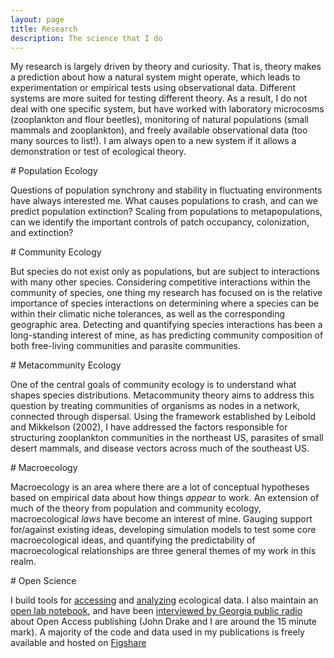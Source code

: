 ```yaml
---
layout: page
title: Research
description: The science that I do
---
```


My research is largely driven by theory and curiosity. That is, theory makes a prediction about how a natural system might operate, which leads to experimentation or empirical tests using observational data. Different systems are more suited for testing different theory. As a result, I do not deal with one specific system, but have worked with laboratory microcosms (zooplankton and flour beetles), monitoring of natural populations (small mammals and zooplankton), and freely available observational data (too many sources to list!). I am always open to a new system if it allows a demonstration or test of ecological theory. 


<div class="pure-u-1 copy" markdown="1">
# Population Ecology

Questions of population synchrony and stability in fluctuating environments have always interested me. What causes populations to crash, and can we predict population extinction? Scaling from populations to metapopulations, can we identify the important controls of patch occupancy, colonization, and extinction? 
</div>


<div class="pure-u-1 copy" markdown="1">
# Community Ecology

But species do not exist only as populations, but are subject to interactions with many other species. Considering competitive interactions within the community of species, one thing my research has focused on is the relative importance of species interactions on determining where a species can be within their climatic niche tolerances, as well as the corresponding geographic area. Detecting and quantifying species interactions has been a long-standing interest of mine, as has predicting community composition of both free-living communities and parasite communities. 




</div>


<div class="pure-u-1 copy" markdown="1">
# Metacommunity Ecology

One of the central goals of community ecology is to understand what shapes species distributions. Metacommunity theory aims to address this question by treating communities of organisms as nodes in a network, connected through dispersal. Using the framework established by Leibold and Mikkelson (2002), I have addressed the factors responsible for structuring zooplankton communities in the northeast US, parasites of small desert mammals, and disease vectors across much of the southeast US. 

</div>




<div class="pure-u-1 copy" markdown="1">
# Macroecology

Macroecology is an area where there are a lot of conceptual hypotheses based on empirical data about how things _appear_ to work. An extension of much of the theory from population and community ecology, macroecological _laws_ have become an interest of mine. Gauging support for/against existing ideas, developing simulation models to test some core macroecological ideas, and quantifying the predictability of macroecological relationships are three general themes of my work in this realm. 

</div>




<div class="pure-u-1 copy" markdown="1">
# Open Science

I build tools for [accessing](https://github.com/ropensci/helminthR) and [analyzing](https://github.com/taddallas/metacom) ecological data. I also maintain an [open lab notebook](http://taddallas.github.io/LabNotebook/), and have been [interviewed by Georgia public radio](https://beta.prx.org/stories/138032) about Open Access publishing (John Drake and I are around the 15 minute mark). A majority of the code and data used in my publications is freely available and hosted on [Figshare](https://figshare.com/authors/Tad_Dallas/2585290) 

</div>
